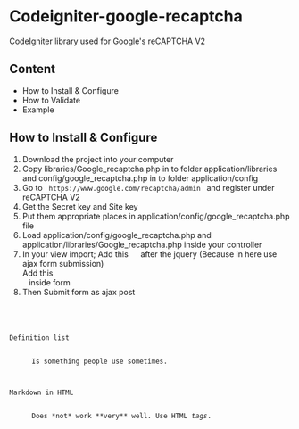 # Codeigniter-google-recaptcha
CodeIgniter library used for Google's reCAPTCHA V2

## Content 
<ul>
  <li>How to Install & Configure</li>
  <li>How to Validate</li>
  <li>Example</li>
</ul>

## How to Install & Configure
<ol>
  <li>Download the project into your computer</li>
  <li>Copy libraries/Google_recaptcha.php in to folder application/libraries and config/google_recaptcha.php in to folder application/config</li>
  <li>Go to <code> https://www.google.com/recaptcha/admin </code> and register under reCAPTCHA V2 </li>
  <li>Get the Secret key and Site key</li>
  <li>Put them appropriate places in application/config/google_recaptcha.php file </li>
  <li>Load application/config/google_recaptcha.php  and application/libraries/Google_recaptcha.php inside your controller </li>
  <li>In your view import; 
  Add this <code> <script src='<?php echo $this->config->item('GOOGLE_CLIENT_API'); ?>'></script> </code> after the jquery (Because in here use ajax form submission) <br/>
  Add this <code> <div class="g-recaptcha" data-sitekey="<?php echo $this->config->item('GOOGLE_SITE_KEY'); ?>"></div> </code> inside form
  </li>
  <li>Then Submit form as ajax post
  </li>
  
</ol>

<pre lang="no-highlight"><code>
<dl>
  <dt>Definition list</dt>
  <dd>Is something people use sometimes.</dd>

  <dt>Markdown in HTML</dt>
  <dd>Does *not* work **very** well. Use HTML <em>tags</em>.</dd>
</dl>
</code></pre>

